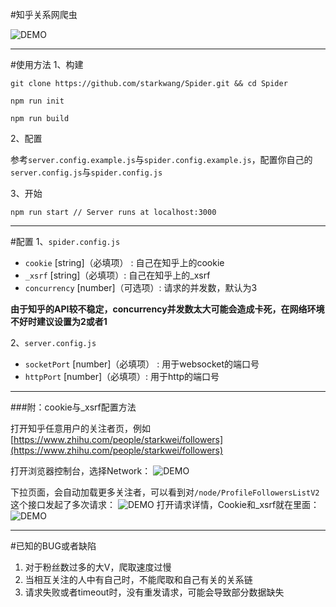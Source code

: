 #知乎关系网爬虫

![DEMO](https://github.com/starkwang/Spider/blob/master/demo.png?raw=true)

------
#使用方法
1、构建

```
git clone https://github.com/starkwang/Spider.git && cd Spider

npm run init

npm run build
```

2、配置

参考`server.config.example.js`与`spider.config.example.js`，配置你自己的`server.config.js`与`spider.config.js`


3、开始

```
npm run start // Server runs at localhost:3000
```
------
#配置
1、`spider.config.js`

- `cookie` [string]（必填项） : 自己在知乎上的cookie
- `_xsrf` [string]（必填项）: 自己在知乎上的_xsrf
- `concurrency` [number]（可选项）: 请求的并发数，默认为3

**由于知乎的API较不稳定，concurrency并发数太大可能会造成卡死，在网络环境不好时建议设置为2或者1**

2、`server.config.js`

- `socketPort` [number]（必填项） : 用于websocket的端口号
- `httpPort` [number]（必填项）: 用于http的端口号

------

###附：cookie与_xsrf配置方法

打开知乎任意用户的关注者页，例如[https://www.zhihu.com/people/starkwei/followers](https://www.zhihu.com/people/starkwei/followers)

打开浏览器控制台，选择Network：
![DEMO](https://github.com/starkwang/Zhihu-Spider/blob/master/img/Snip20160323_1.png?raw=true)

下拉页面，会自动加载更多关注者，可以看到对`/node/ProfileFollowersListV2`这个接口发起了多次请求：
![DEMO](https://github.com/starkwang/Zhihu-Spider/blob/master/img/Snip20160323_2.png?raw=true)
打开请求详情，Cookie和_xsrf就在里面：
![DEMO](https://github.com/starkwang/Zhihu-Spider/blob/master/img/Snip20160323_3.png?raw=true)


------

#已知的BUG或者缺陷

1. 对于粉丝数过多的大V，爬取速度过慢
2. 当相互关注的人中有自己时，不能爬取和自己有关的关系链
3. 请求失败或者timeout时，没有重发请求，可能会导致部分数据缺失
